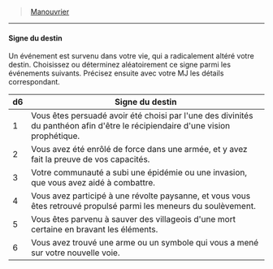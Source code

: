 ﻿---
!BackgroundSpecialtyItem
Table: >+
  |d6|Signe du destin|

  |---|---|

  |1|Vous êtes persuadé avoir été choisi par <!--br-->l'une des divinités du panthéon afin d'être le <!--br-->récipiendaire d'une vision prophétique.|

  |2|Vous avez été enrôlé de force dans une armée, <!--br-->et y avez fait la preuve de vos capacités.|

  |3|Votre communauté a subi une épidémie ou une <!--br-->invasion, que vous avez aidé à combattre.|

  |4|Vous avez participé à une révolte paysanne, <!--br-->et vous vous êtes retrouvé propulsé parmi les <!--br-->meneurs du soulèvement.|

  |5|Vous êtes parvenu à sauver des villageois d'une <!--br-->mort certaine en bravant les éléments.|

  |6|Vous avez trouvé une arme ou un symbole qui <!--br-->vous a mené sur votre nouvelle voie.|

Id: background_manouvrier_hd.md#signe-du-destin
ParentLink: background_manouvrier_hd.md#manouvrier
Name: Signe du destin
ParentName: Manouvrier
NameLevel: 4
Attributes:
  Name: Signe du destin
  Markdown: >+
    #### <!--Name-->Signe du destin<!--/Name-->


    Un événement est survenu dans votre vie, qui a radicalement altéré votre destin. Choisissez ou déterminez aléatoirement ce signe parmi les événements suivants. Précisez ensuite avec votre MJ les détails correspondant.


    |d6|Signe du destin|

    |---|---|

    |1|Vous êtes persuadé avoir été choisi par <!--br-->l'une des divinités du panthéon afin d'être le <!--br-->récipiendaire d'une vision prophétique.|

    |2|Vous avez été enrôlé de force dans une armée, <!--br-->et y avez fait la preuve de vos capacités.|

    |3|Votre communauté a subi une épidémie ou une <!--br-->invasion, que vous avez aidé à combattre.|

    |4|Vous avez participé à une révolte paysanne, <!--br-->et vous vous êtes retrouvé propulsé parmi les <!--br-->meneurs du soulèvement.|

    |5|Vous êtes parvenu à sauver des villageois d'une <!--br-->mort certaine en bravant les éléments.|

    |6|Vous avez trouvé une arme ou un symbole qui <!--br-->vous a mené sur votre nouvelle voie.|

  Description: >+
    Un événement est survenu dans votre vie, qui a radicalement altéré votre destin. Choisissez ou déterminez aléatoirement ce signe parmi les événements suivants. Précisez ensuite avec votre MJ les détails correspondant.

  Table: >+
    |d6|Signe du destin|

    |---|---|

    |1|Vous êtes persuadé avoir été choisi par <!--br-->l'une des divinités du panthéon afin d'être le <!--br-->récipiendaire d'une vision prophétique.|

    |2|Vous avez été enrôlé de force dans une armée, <!--br-->et y avez fait la preuve de vos capacités.|

    |3|Votre communauté a subi une épidémie ou une <!--br-->invasion, que vous avez aidé à combattre.|

    |4|Vous avez participé à une révolte paysanne, <!--br-->et vous vous êtes retrouvé propulsé parmi les <!--br-->meneurs du soulèvement.|

    |5|Vous êtes parvenu à sauver des villageois d'une <!--br-->mort certaine en bravant les éléments.|

    |6|Vous avez trouvé une arme ou un symbole qui <!--br-->vous a mené sur votre nouvelle voie.|

AttributesDictionary: >+
  Name: Signe du destin

  Markdown: >+

    #### <!--Name-->Signe du destin<!--/Name-->





    Un événement est survenu dans votre vie, qui a radicalement altéré votre destin. Choisissez ou déterminez aléatoirement ce signe parmi les événements suivants. Précisez ensuite avec votre MJ les détails correspondant.





    |d6|Signe du destin|



    |---|---|



    |1|Vous êtes persuadé avoir été choisi par <!--br-->l'une des divinités du panthéon afin d'être le <!--br-->récipiendaire d'une vision prophétique.|



    |2|Vous avez été enrôlé de force dans une armée, <!--br-->et y avez fait la preuve de vos capacités.|



    |3|Votre communauté a subi une épidémie ou une <!--br-->invasion, que vous avez aidé à combattre.|



    |4|Vous avez participé à une révolte paysanne, <!--br-->et vous vous êtes retrouvé propulsé parmi les <!--br-->meneurs du soulèvement.|



    |5|Vous êtes parvenu à sauver des villageois d'une <!--br-->mort certaine en bravant les éléments.|



    |6|Vous avez trouvé une arme ou un symbole qui <!--br-->vous a mené sur votre nouvelle voie.|



  Description: >+

    Un événement est survenu dans votre vie, qui a radicalement altéré votre destin. Choisissez ou déterminez aléatoirement ce signe parmi les événements suivants. Précisez ensuite avec votre MJ les détails correspondant.



  Table: >+

    |d6|Signe du destin|



    |---|---|



    |1|Vous êtes persuadé avoir été choisi par <!--br-->l'une des divinités du panthéon afin d'être le <!--br-->récipiendaire d'une vision prophétique.|



    |2|Vous avez été enrôlé de force dans une armée, <!--br-->et y avez fait la preuve de vos capacités.|



    |3|Votre communauté a subi une épidémie ou une <!--br-->invasion, que vous avez aidé à combattre.|



    |4|Vous avez participé à une révolte paysanne, <!--br-->et vous vous êtes retrouvé propulsé parmi les <!--br-->meneurs du soulèvement.|



    |5|Vous êtes parvenu à sauver des villageois d'une <!--br-->mort certaine en bravant les éléments.|



    |6|Vous avez trouvé une arme ou un symbole qui <!--br-->vous a mené sur votre nouvelle voie.|



Description: >+
  Un événement est survenu dans votre vie, qui a radicalement altéré votre destin. Choisissez ou déterminez aléatoirement ce signe parmi les événements suivants. Précisez ensuite avec votre MJ les détails correspondant.

---
> [Manouvrier](hd_background_manouvrier.md)

---

#### Signe du destin

Un événement est survenu dans votre vie, qui a radicalement altéré votre destin. Choisissez ou déterminez aléatoirement ce signe parmi les événements suivants. Précisez ensuite avec votre MJ les détails correspondant.

|d6|Signe du destin|
|---|---|
|1|Vous êtes persuadé avoir été choisi par l'une des divinités du panthéon afin d'être le récipiendaire d'une vision prophétique.|
|2|Vous avez été enrôlé de force dans une armée, et y avez fait la preuve de vos capacités.|
|3|Votre communauté a subi une épidémie ou une invasion, que vous avez aidé à combattre.|
|4|Vous avez participé à une révolte paysanne, et vous vous êtes retrouvé propulsé parmi les meneurs du soulèvement.|
|5|Vous êtes parvenu à sauver des villageois d'une mort certaine en bravant les éléments.|
|6|Vous avez trouvé une arme ou un symbole qui vous a mené sur votre nouvelle voie.|

